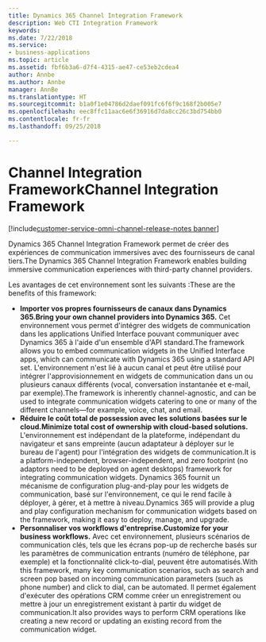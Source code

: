 ```yaml
---
title: Dynamics 365 Channel Integration Framework
description: Web CTI Integration Framework
keywords: 
ms.date: 7/22/2018
ms.service:
- business-applications
ms.topic: article
ms.assetid: fbf6b3a6-d7f4-4315-ae47-ce53eb2cdea4
author: Annbe
ms.author: Annbe
manager: AnnBe
ms.translationtype: HT
ms.sourcegitcommit: b1a0f1e04786d2daef091fc6f6f9c168f2b005e7
ms.openlocfilehash: eec8ffc11aac6e6f36916d7da8cc26c3bd754bb0
ms.contentlocale: fr-fr
ms.lasthandoff: 09/25/2018

---
```


#  <a name="channel-integration-framework"></a><span data-ttu-id="c8ee7-103">Channel Integration Framework</span><span class="sxs-lookup"><span data-stu-id="c8ee7-103">Channel Integration Framework</span></span>

[!include[customer-service-omni-channel-release-notes banner](../../includes/customer-service-omni-channel-release-notes.md)]



<span data-ttu-id="c8ee7-104">Dynamics 365 Channel Integration Framework permet de créer des expériences de communication immersives avec des fournisseurs de canal tiers.</span><span class="sxs-lookup"><span data-stu-id="c8ee7-104">The Dynamics 365 Channel Integration Framework enables building immersive communication experiences with third-party channel providers.</span></span>

<span data-ttu-id="c8ee7-105">Les avantages de cet environnement sont les suivants :</span><span class="sxs-lookup"><span data-stu-id="c8ee7-105">These are the benefits of this framework:</span></span>

-   <span data-ttu-id="c8ee7-106">**Importer vos propres fournisseurs de canaux dans Dynamics 365.**</span><span class="sxs-lookup"><span data-stu-id="c8ee7-106">**Bring your own channel providers into Dynamics 365.**</span></span> <span data-ttu-id="c8ee7-107">Cet environnement vous permet d'intégrer des widgets de communication dans les applications Unified Interface pouvant communiquer avec Dynamics 365 à l'aide d'un ensemble d'API standard.</span><span class="sxs-lookup"><span data-stu-id="c8ee7-107">The framework allows you to embed communication widgets in the Unified Interface apps, which can communicate with Dynamics 365 using a standard API set.</span></span> <span data-ttu-id="c8ee7-108">L'environnement n'est lié à aucun canal et peut être utilisé pour intégrer l'approvisionnement en widgets de communication dans un ou plusieurs canaux différents (vocal, conversation instantanée et e-mail, par exemple).</span><span class="sxs-lookup"><span data-stu-id="c8ee7-108">The framework is inherently channel-agnostic, and can be used to integrate communication widgets catering to one or many of the different channels—for example, voice, chat, and email.</span></span>
-   <span data-ttu-id="c8ee7-109">**Réduire le coût total de possession avec les solutions basées sur le cloud.**</span><span class="sxs-lookup"><span data-stu-id="c8ee7-109">**Minimize total cost of ownership with cloud-based solutions.**</span></span> <span data-ttu-id="c8ee7-110">L'environnement est indépendant de la plateforme, indépendant du navigateur et sans empreinte (aucun adaptateur à déployer sur le bureau de l'agent) pour l'intégration des widgets de communication.</span><span class="sxs-lookup"><span data-stu-id="c8ee7-110">It is a platform-independent, browser-independent, and zero footprint (no adaptors need to be deployed on agent desktops) framework for integrating communication widgets.</span></span> <span data-ttu-id="c8ee7-111">Dynamics 365 fournit un mécanisme de configuration plug-and-play pour les widgets de communication, basé sur l'environnement, ce qui le rend facile à déployer, à gérer, et à mettre à niveau.</span><span class="sxs-lookup"><span data-stu-id="c8ee7-111">Dynamics 365 will provide a plug and play configuration mechanism for communication widgets based on the framework, making it easy to deploy, manage, and upgrade.</span></span> 
-   <span data-ttu-id="c8ee7-112">**Personnaliser vos workflows d'entreprise.**</span><span class="sxs-lookup"><span data-stu-id="c8ee7-112">**Customize for your business workflows.**</span></span> <span data-ttu-id="c8ee7-113">Avec cet environnement, plusieurs scénarios de communication clés, tels que les écrans pop-up de recherche basés sur les paramètres de communication entrants (numéro de téléphone, par exemple) et la fonctionnalité click-to-dial, peuvent être automatisés.</span><span class="sxs-lookup"><span data-stu-id="c8ee7-113">With this framework, many key communication scenarios, such as search and screen pop based on incoming communication parameters (such as phone number) and click to dial, can be automated.</span></span> <span data-ttu-id="c8ee7-114">Il permet également d'exécuter des opérations CRM comme créer un enregistrement ou mettre à jour un enregistrement existant à partir du widget de communication.</span><span class="sxs-lookup"><span data-stu-id="c8ee7-114">It also provides ways to perform CRM operations like creating a new record or updating an existing record from the communication widget.</span></span> 






